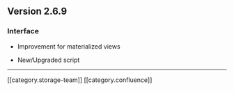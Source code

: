 
## Version 2.6.9

### Interface

* Improvement for materialized views


* New/Upgraded script







*****

[[category.storage-team]] 
[[category.confluence]] 
